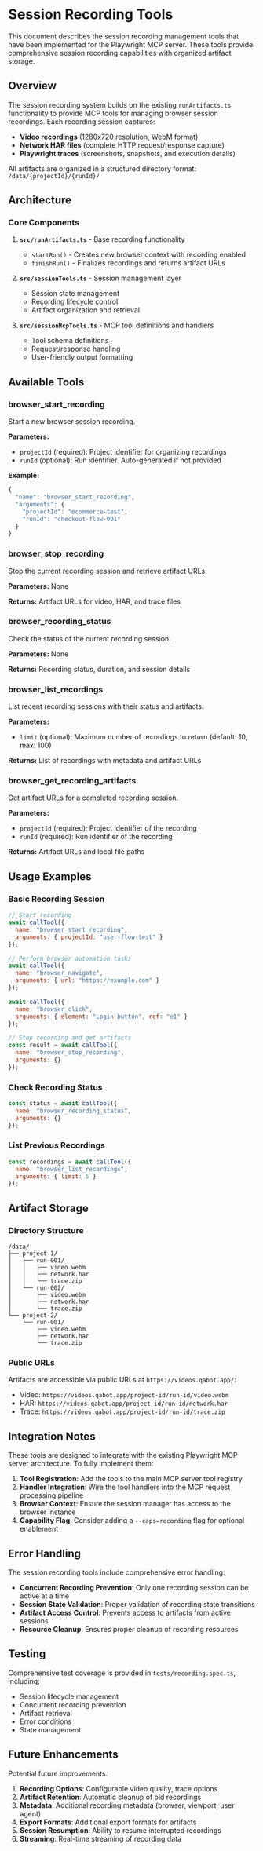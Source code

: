# Session Recording Tools

This document describes the session recording management tools that have been implemented for the Playwright MCP server. These tools provide comprehensive session recording capabilities with organized artifact storage.

## Overview

The session recording system builds on the existing `runArtifacts.ts` functionality to provide MCP tools for managing browser session recordings. Each recording session captures:

- **Video recordings** (1280x720 resolution, WebM format)
- **Network HAR files** (complete HTTP request/response capture)
- **Playwright traces** (screenshots, snapshots, and execution details)

All artifacts are organized in a structured directory format: `/data/{projectId}/{runId}/`

## Architecture

### Core Components

1. **`src/runArtifacts.ts`** - Base recording functionality
   - `startRun()` - Creates new browser context with recording enabled
   - `finishRun()` - Finalizes recordings and returns artifact URLs

2. **`src/sessionTools.ts`** - Session management layer
   - Session state management
   - Recording lifecycle control
   - Artifact organization and retrieval

3. **`src/sessionMcpTools.ts`** - MCP tool definitions and handlers
   - Tool schema definitions
   - Request/response handling
   - User-friendly output formatting

## Available Tools

### browser_start_recording

Start a new browser session recording.

**Parameters:**
- `projectId` (required): Project identifier for organizing recordings
- `runId` (optional): Run identifier. Auto-generated if not provided

**Example:**
```javascript
{
  "name": "browser_start_recording",
  "arguments": {
    "projectId": "ecommerce-test",
    "runId": "checkout-flow-001"
  }
}
```

### browser_stop_recording

Stop the current recording session and retrieve artifact URLs.

**Parameters:** None

**Returns:** Artifact URLs for video, HAR, and trace files

### browser_recording_status

Check the status of the current recording session.

**Parameters:** None

**Returns:** Recording status, duration, and session details

### browser_list_recordings

List recent recording sessions with their status and artifacts.

**Parameters:**
- `limit` (optional): Maximum number of recordings to return (default: 10, max: 100)

**Returns:** List of recordings with metadata and artifact URLs

### browser_get_recording_artifacts

Get artifact URLs for a completed recording session.

**Parameters:**
- `projectId` (required): Project identifier of the recording
- `runId` (required): Run identifier of the recording

**Returns:** Artifact URLs and local file paths

## Usage Examples

### Basic Recording Session

```javascript
// Start recording
await callTool({
  name: "browser_start_recording",
  arguments: { projectId: "user-flow-test" }
});

// Perform browser automation tasks
await callTool({
  name: "browser_navigate",
  arguments: { url: "https://example.com" }
});

await callTool({
  name: "browser_click",
  arguments: { element: "Login button", ref: "e1" }
});

// Stop recording and get artifacts
const result = await callTool({
  name: "browser_stop_recording",
  arguments: {}
});
```

### Check Recording Status

```javascript
const status = await callTool({
  name: "browser_recording_status",
  arguments: {}
});
```

### List Previous Recordings

```javascript
const recordings = await callTool({
  name: "browser_list_recordings",
  arguments: { limit: 5 }
});
```

## Artifact Storage

### Directory Structure
```
/data/
├── project-1/
│   ├── run-001/
│   │   ├── video.webm
│   │   ├── network.har
│   │   └── trace.zip
│   └── run-002/
│       ├── video.webm
│       ├── network.har
│       └── trace.zip
└── project-2/
    └── run-001/
        ├── video.webm
        ├── network.har
        └── trace.zip
```

### Public URLs

Artifacts are accessible via public URLs at `https://videos.qabot.app/`:

- Video: `https://videos.qabot.app/project-id/run-id/video.webm`
- HAR: `https://videos.qabot.app/project-id/run-id/network.har`
- Trace: `https://videos.qabot.app/project-id/run-id/trace.zip`

## Integration Notes

These tools are designed to integrate with the existing Playwright MCP server architecture. To fully implement them:

1. **Tool Registration**: Add the tools to the main MCP server tool registry
2. **Handler Integration**: Wire the tool handlers into the MCP request processing pipeline
3. **Browser Context**: Ensure the session manager has access to the browser instance
4. **Capability Flag**: Consider adding a `--caps=recording` flag for optional enablement

## Error Handling

The session recording tools include comprehensive error handling:

- **Concurrent Recording Prevention**: Only one recording session can be active at a time
- **Session State Validation**: Proper validation of recording state transitions
- **Artifact Access Control**: Prevents access to artifacts from active sessions
- **Resource Cleanup**: Ensures proper cleanup of recording resources

## Testing

Comprehensive test coverage is provided in `tests/recording.spec.ts`, including:

- Session lifecycle management
- Concurrent recording prevention
- Artifact retrieval
- Error conditions
- State management

## Future Enhancements

Potential future improvements:

1. **Recording Options**: Configurable video quality, trace options
2. **Artifact Retention**: Automatic cleanup of old recordings
3. **Metadata**: Additional recording metadata (browser, viewport, user agent)
4. **Export Formats**: Additional export formats for artifacts
5. **Session Resumption**: Ability to resume interrupted recordings
6. **Streaming**: Real-time streaming of recording data